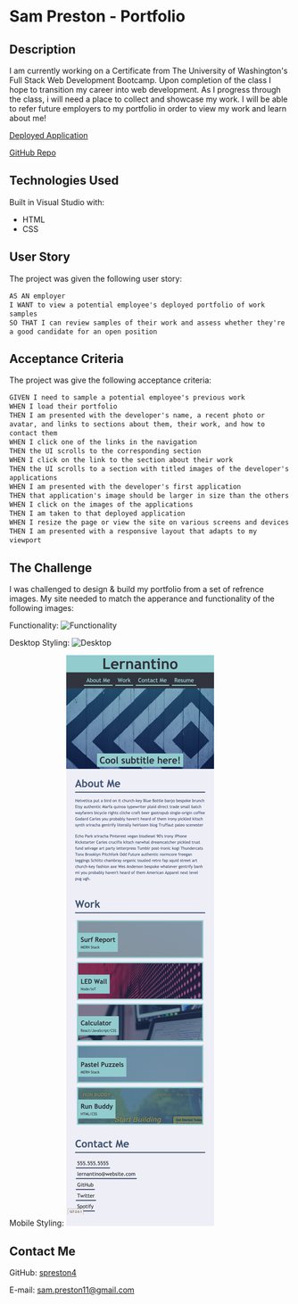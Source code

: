 # Sam Preston - Portfolio

## Description
I am currently working on a Certificate from The University of Washington's Full Stack Web Development Bootcamp. Upon completion of the class I hope to transition my career into web development. As I progress through the class, i will need a place to collect and showcase my work. I will be able to refer future employers to my portfolio in order to view my work and learn about me!

[Deployed Application](https://spreston4.github.io/preston-portfolio/)

[GitHub Repo](https://github.com/spreston4/preston-portfolio)



## Technologies Used
Built in Visual Studio with:
* HTML
* CSS

## User Story
The project was given the following user story:
```
AS AN employer
I WANT to view a potential employee's deployed portfolio of work samples
SO THAT I can review samples of their work and assess whether they're a good candidate for an open position
```

## Acceptance Criteria
The project was give the following acceptance criteria:

```
GIVEN I need to sample a potential employee's previous work
WHEN I load their portfolio
THEN I am presented with the developer's name, a recent photo or avatar, and links to sections about them, their work, and how to contact them
WHEN I click one of the links in the navigation
THEN the UI scrolls to the corresponding section
WHEN I click on the link to the section about their work
THEN the UI scrolls to a section with titled images of the developer's applications
WHEN I am presented with the developer's first application
THEN that application's image should be larger in size than the others
WHEN I click on the images of the applications
THEN I am taken to that deployed application
WHEN I resize the page or view the site on various screens and devices
THEN I am presented with a responsive layout that adapts to my viewport
```

## The Challenge
I was challenged to design & build my portfolio from a set of refrence images. My site needed to match the apperance and functionality of the following images:

Functionality:
![Functionality](./assets/images/02-advanced-css-homework-demo.gif)

Desktop Styling:
![Desktop](./assets/images/02-advanced-css-desktop.png)

Mobile Styling:
![Mobile](./assets/images/02-advanced-css-mobile.png)

## Contact Me
GitHub: [spreston4](https://github.com/spreston4)

E-mail: [sam.preston11@gmail.com](mailto:sam.preston11@gmail.com)